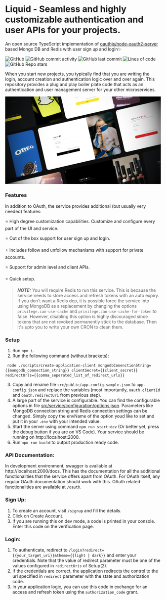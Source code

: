 # Liquid - Seamless and highly customizable authentication and user APIs for your projects.

An open source TypeScript implementation of [oauthjs/node-oauth2-server](https://github.com/oauthjs/node-oauth2-server) based Mongo DB and Redis with user sign up and login✨

![GitHub](https://img.shields.io/github/license/shrihari-prakash/liquid)
![GitHub commit activity](https://img.shields.io/github/commit-activity/m/shrihari-prakash/liquid)
![GitHub last commit](https://img.shields.io/github/last-commit/shrihari-prakash/liquid)
![Lines of code](https://img.shields.io/tokei/lines/github/shrihari-prakash/liquid)
![GitHub Repo stars](https://img.shields.io/github/stars/shrihari-prakash/liquid?style=social)

When you start new projects, you typically find that you are writing the login, account creation and authentication logic over and over again. This repository provides a plug and play boiler plate code that acts as an authentication and user management server for your other microservices.

![Liquid](images/liquid-banner.png)

### Features

In addition to OAuth, the service provides additional (but usually very needed) features:

⭐ High degree customization capabilities. Customize and configure every part of the UI and service.

⭐ Out of the box support for user sign up and login.

⭐ Includes follow and unfollow mechanisms with support for private accounts.

⭐ Support for admin level and client APIs.

⭐ Quick setup.

> **_NOTE:_** You will require Redis to run this service. This is because the service needs to store access and refresh tokens with an auto expiry. If you don't want a Redis dep, it is possible force the service into using MongoDB as a replacement by changing the options `privilege.can-use-cache` and `privilege.can-use-cache-for-token` to false. However, disabling this option is highly discouraged since tokens that are not revoked permanently stick to the database. Then it's upto you to write your own CRON to clean them.

### Setup

1. Run `npm i`.
2. Run the following command (without brackets):
```
 node ./scripts/create-application-client mongodbConenctionString={{mongodb_connection_string}} clientSecret={{client_secret}} redirectUrls={{comma_seperated_list_of_redirect_urls}}
```
3. Copy and rename file `src/public/app-config.sample.json` to `app-config.json` and replace the variables (most importantly, `oauth.clientId` and `oauth.redirectUri` from previous step).
4. A large part of the service is configurable. You can find the configurable options in file [src/service/configuration/options.json](src/service/configuration/options.json). Parameters like MongoDB connection string and Redis connection settings can be changed. Simply copy the envName of the option youd like to set and put it in your `.env` with your intended value.
5. Start the server using command `npm run start:dev` (Or better yet, press the debug button if you are on VS Code). Your service should be running on http://localhost:2000.
6. Run `npm run build` to output production ready code.

### API Documentation:

In development environment, swagger is available at http://localhost:2000/docs. This has the documentation for all the additional functionalities that the service offers apart from OAuth. For OAuth itself, any regular OAuth documentation should work with this. OAuth related functionalities are available at `/oauth`.

### Sign Up:

1. To create an account, visit `/signup` and fill the details.
2. Click on Create Account.
3. If you are running this on dev mode, a code is printed in your console. Enter this code on the verification page.

### Login:

1. To authenticate, redirect to `/login?redirect={{your_target_uri}}&theme={{light | dark}}` and enter your credentials. Note that the value of redirect parameter must be one of the values configured in `redirectUris` of Setup(2).
2. If the credentials are correct, the application redirects the control to the url specified in `redirect` parameter with the state and authorization code.
3. In your application logic, you can use this code in exchange for an access and refresh token using the `authorization_code` grant.
